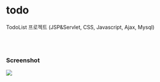 # todo
TodoList 프로젝트 (JSP&amp;Servlet, CSS, Javascript, Ajax, Mysql)

<br>
<br>
<h3>Screenshot</h3>
<img src="https://user-images.githubusercontent.com/26478398/43329210-b6a4c70c-91fa-11e8-9d74-cabeeaea6578.JPG"></img>

